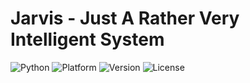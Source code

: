 # Jarvis - Just A Rather Very Intelligent System

![Python](https://img.shields.io/badge/python-3.10%2B-blue)
![Platform](https://img.shields.io/badge/platform-Windows%20%7C%20Linux-green)
![Version](https://img.shields.io/badge/version-v1.0.0-orange)
![License](https://img.shields.io/github/license/Shivamupad/jarvis-1.0)
